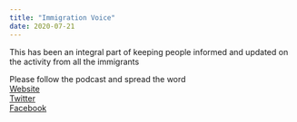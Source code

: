 ```yaml
---
title: "Immigration Voice"
date: 2020-07-21
---
```



This has been an integral part of keeping people informed and updated on  
the activity from all the immigrants

Please follow the podcast and spread the word  
[Website](https://immigrationvoice.org/)  
[Twitter](https://twitter.com/immivoice)  
[Facebook](https://www.facebook.com/ImmigrationVoice)
